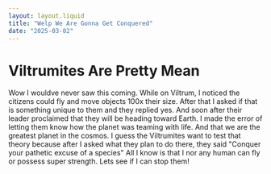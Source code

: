 ```yaml
---
layout: layout.liquid
title: "Welp We Are Gonna Get Conquered"
date: "2025-03-02"
---
```


# Viltrumites Are Pretty Mean

Wow I wouldve never saw this coming. While on Viltrum, I noticed the citizens could fly and move objects 100x their size.
After that I asked if that is something unique to them and they replied yes. And soon after their leader proclaimed that they will be heading toward Earth.
I made the error of letting them know how the planet was teaming with life. And that we are the greatest planet in the cosmos.
I guess the Viltrumites want to test that theory because after I asked what they plan to do there, they said "Conquer your pathetic excuse of a species" 
All I know is that I nor any human can fly or possess super strength. Lets see if I can stop them!